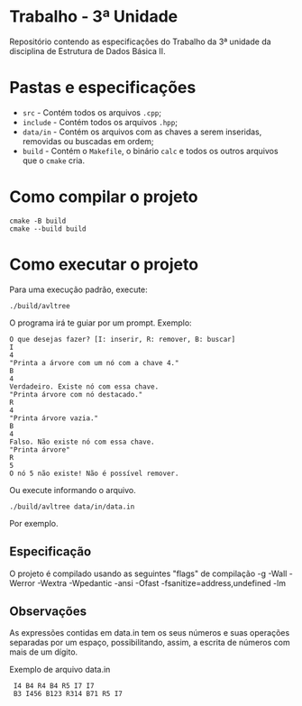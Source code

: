 # Trabalho - 3ª Unidade

Repositório contendo as especificações do Trabalho da 3ª unidade da disciplina de Estrutura de Dados Básica II.

# Pastas e especificações

- ``src`` - Contém todos os arquivos ``.cpp``;
- ``include`` - Contém todos os arquivos ``.hpp``;
- ``data/in`` - Contém os arquivos com as chaves a serem inseridas, removidas ou buscadas em ordem;
- ``build`` - Contém o ``Makefile``, o binário ``calc`` e todos os outros arquivos que o ``cmake`` cria.

# Como compilar o projeto

  ```
  cmake -B build
  cmake --build build
  ```

# Como executar o projeto
 Para uma execução padrão, execute:
  ```
  ./build/avltree
  ```

 O programa irá te guiar por um prompt. Exemplo:

  ```
  O que desejas fazer? [I: inserir, R: remover, B: buscar]
  I
  4
  "Printa a árvore com um nó com a chave 4."
  B
  4
  Verdadeiro. Existe nó com essa chave.
  "Printa árvore com nó destacado."
  R
  4
  "Printa árvore vazia."
  B
  4
  Falso. Não existe nó com essa chave.
  "Printa árvore"
  R
  5
  O nó 5 não existe! Não é possível remover.
  ```

  Ou execute informando o arquivo.

  ```
  ./build/avltree data/in/data.in
  ```
  
  Por exemplo.

## Especificação
  O projeto é compilado usando as seguintes "flags" de compilação
  -g
  -Wall
  -Werror
  -Wextra
  -Wpedantic
  -ansi
  -Ofast
  -fsanitize=address,undefined
  -lm

## Observações
 As expressões contidas em data.in tem os seus números e suas operações separadas por um espaço, possibilitando, assim, a escrita de números com mais de um dígito.

 Exemplo de arquivo data.in

 ```
  I4 B4 R4 B4 R5 I7 I7
  B3 I456 B123 R314 B71 R5 I7
 ```
